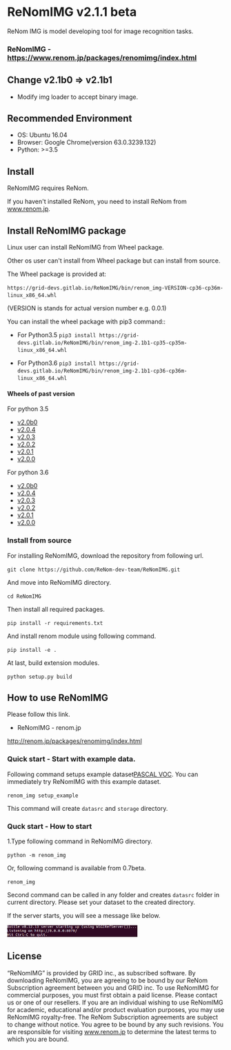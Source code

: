 # ReNomIMG v2.1.1 beta

ReNom IMG is model developing tool for image recognition tasks.

### ReNomIMG - https://www.renom.jp/packages/renomimg/index.html


## Change v2.1b0 => v2.1b1
- Modify img loader to accept binary image.


## Recommended Environment
- OS: Ubuntu 16.04
- Browser: Google Chrome(version 63.0.3239.132)
- Python: >=3.5

## Install
ReNomIMG requires ReNom.

If you haven't installed ReNom, you need to install ReNom from www.renom.jp.

## Install ReNomIMG package
Linux user can install ReNomIMG from Wheel package.

Other os user can't install from Wheel package but can install from source.

The Wheel package is provided at:

`https://grid-devs.gitlab.io/ReNomIMG/bin/renom_img-VERSION-cp36-cp36m-linux_x86_64.whl`

(VERSION is stands for actual version number e.g. 0.0.1)

You can install the wheel package with pip3 command::

- For Python3.5
`pip3 install https://grid-devs.gitlab.io/ReNomIMG/bin/renom_img-2.1b1-cp35-cp35m-linux_x86_64.whl`

- For Python3.6
`pip3 install https://grid-devs.gitlab.io/ReNomIMG/bin/renom_img-2.1b1-cp36-cp36m-linux_x86_64.whl`


#### Wheels of past version

For python 3.5
- [v2.0b0](https://gitlab.com/grid-devs/ReNomIMG/-/jobs/173908689/artifacts/raw/public/bin/renom_img-2.1b0-cp35-cp35m-linux_x86_64.whl)
- [v2.0.4](https://gitlab.com/grid-devs/ReNomIMG/-/jobs/173381695/artifacts/raw/public/bin/renom_img-2.0.4-cp35-cp35m-linux_x86_64.whl)
- [v2.0.3](https://gitlab.com/grid-devs/ReNomIMG/-/jobs/160057769/artifacts/raw/public/bin/renom_img-2.0.3-cp35-cp35m-linux_x86_64.whl)
- [v2.0.2](https://gitlab.com/grid-devs/ReNomIMG/-/jobs/156334793/artifacts/raw/public/bin/renom_img-2.0.2-cp35-cp35m-linux_x86_64.whl)
- [v2.0.1](https://gitlab.com/grid-devs/ReNomIMG/-/jobs/155711690/artifacts/raw/public/bin/renom_img-2.0.1-cp35-cp35m-linux_x86_64.whl)
- [v2.0.0](https://gitlab.com/grid-devs/ReNomIMG/-/jobs/147536224/artifacts/raw/public/bin/renom_img-2.0.0-cp35-cp35m-linux_x86_64.whl)

For python 3.6
- [v2.0b0](https://gitlab.com/grid-devs/ReNomIMG/-/jobs/173908689/artifacts/raw/public/bin/renom_img-2.1b0-cp36-cp36m-linux_x86_64.whl)
- [v2.0.4](https://gitlab.com/grid-devs/ReNomIMG/-/jobs/173381695/artifacts/raw/public/bin/renom_img-2.0.4-cp36-cp36m-linux_x86_64.whl)
- [v2.0.3](https://gitlab.com/grid-devs/ReNomIMG/-/jobs/160057769/artifacts/raw/public/bin/renom_img-2.0.3-cp36-cp36m-linux_x86_64.whl)
- [v2.0.2](https://gitlab.com/grid-devs/ReNomIMG/-/jobs/156334793/artifacts/raw/public/bin/renom_img-2.0.2-cp36-cp36m-linux_x86_64.whl)
- [v2.0.1](https://gitlab.com/grid-devs/ReNomIMG/-/jobs/155711690/artifacts/raw/public/bin/renom_img-2.0.1-cp36-cp36m-linux_x86_64.whl)
- [v2.0.0](https://gitlab.com/grid-devs/ReNomIMG/-/jobs/147536224/artifacts/raw/public/bin/renom_img-2.0.0-cp36-cp36m-linux_x86_64.whl)



### Install from source
For installing ReNomIMG, download the repository from following url.

`git clone https://github.com/ReNom-dev-team/ReNomIMG.git`

And move into ReNomIMG directory.

`cd ReNomIMG`

Then install all required packages.

`pip install -r requirements.txt`

And install renom module using following command.

`pip install -e .`

At last, build extension modules.

`python setup.py build`


## How to use ReNomIMG

Please follow this link. 

- ReNomIMG - renom.jp

http://renom.jp/packages/renomimg/index.html


### Quick start - Start with example data.
Following command setups example dataset[PASCAL VOC].
You can immediately try ReNomIMG with this example dataset.

`renom_img setup_example`

This command will create `datasrc` and `storage` directory.

### Quck start - How to start

1.Type following command in ReNomIMG directory.

`python -m renom_img`

Or, following command is available from 0.7beta.

`renom_img`

Second command can be called in any folder and creates `datasrc` folder in current directory.
Please set your dataset to the created directory.

If the server starts, you will see a message like below.

<img src='./js/static/img/server_run.png' width='60%'/>


## License

“ReNomIMG” is provided by GRID inc., as subscribed software.  By downloading ReNomIMG, you are agreeing to be bound by our ReNom Subscription agreement between you and GRID inc.
To use ReNomIMG for commercial purposes, you must first obtain a paid license. Please contact us or one of our resellers.  If you are an individual wishing to use ReNomIMG for academic, educational and/or product evaluation purposes, you may use ReNomIMG royalty-free.
The ReNom Subscription agreements are subject to change without notice. You agree to be bound by any such revisions. You are responsible for visiting www.renom.jp to determine the latest terms to which you are bound.

[PASCAL VOC]:http://host.robots.ox.ac.uk/pascal/VOC/

